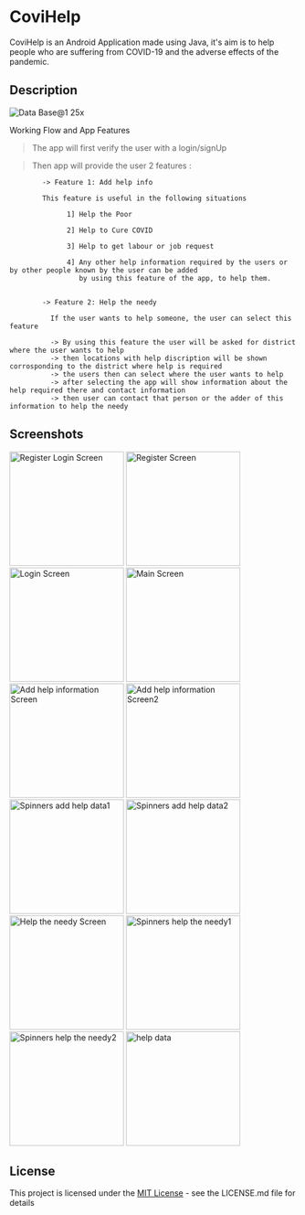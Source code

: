 # CoviHelp

CoviHelp is an Android Application made using Java, it's aim is to help people who are suffering from COVID-19 
and the adverse effects of the pandemic.

## Description

![Data Base@1 25x](https://user-images.githubusercontent.com/58695354/120900885-17dfe100-c655-11eb-8535-b0253007cd0e.png)

Working Flow and App Features

> The app will first verify the user with a login/signUp

> Then app will provide the user 2 features :

            
            -> Feature 1: Add help info
            
            This feature is useful in the following situations

		          1] Help the Poor

		          2] Help to Cure COVID 
             
	    		  3] Help to get labour or job request
		
		          4] Any other help information required by the users or by other people known by the user can be added 
		             by using this feature of the app, to help them.
            
            
            -> Feature 2: Help the needy
	    
	          If the user wants to help someone, the user can select this feature
		
              -> By using this feature the user will be asked for district where the user wants to help
              -> then locations with help discription will be shown corrosponding to the district where help is required 
              -> the users then can select where the user wants to help 
              -> after selecting the app will show information about the help required there and contact information
              -> then user can contact that person or the adder of this information to help the needy
	      
## Screenshots

<p>
<img src="https://user-images.githubusercontent.com/58695354/124871805-20279500-dfe2-11eb-9e27-06c9b19b52b7.png" alt="Register Login Screen" width="200">
<img src="https://user-images.githubusercontent.com/58695354/124871911-44837180-dfe2-11eb-84cf-494987fb00ad.png" alt="Register Screen" width="200">
<img src="https://user-images.githubusercontent.com/58695354/124872036-64b33080-dfe2-11eb-8f05-3758693bea44.png" alt="Login Screen" width="200">
<img src="https://user-images.githubusercontent.com/58695354/124872180-8d3b2a80-dfe2-11eb-8013-202021950476.png" alt="Main Screen" width="200">
<img src="https://user-images.githubusercontent.com/58695354/124872274-acd25300-dfe2-11eb-95a2-07ebd48bc50c.png" alt="Add help information Screen" width="200">
<img src="https://user-images.githubusercontent.com/58695354/124872389-d3908980-dfe2-11eb-98dd-4890907e7fcc.png" alt="Add help information Screen2" width="200">
<img src="https://user-images.githubusercontent.com/58695354/124872472-f1f68500-dfe2-11eb-8720-90cf1b27a76b.png" alt="Spinners add help data1" width="200">
<img src="https://user-images.githubusercontent.com/58695354/124872573-0fc3ea00-dfe3-11eb-99f6-eb01da50aade.png" alt="Spinners add help data2" width="200">
<img src="https://user-images.githubusercontent.com/58695354/124873209-cb851980-dfe3-11eb-84b4-5b7d43d775f7.png" alt="Help the needy Screen" width="200">
<img src="https://user-images.githubusercontent.com/58695354/124873297-ebb4d880-dfe3-11eb-884d-990415c1d22a.png" alt="Spinners help the needy1" width="200">
<img src="https://user-images.githubusercontent.com/58695354/124873377-05eeb680-dfe4-11eb-8909-30159af3c1df.png" alt="Spinners help the needy2" width="200">
<img src="https://user-images.githubusercontent.com/58695354/124871635-e48ccb00-dfe1-11eb-8505-089943af968c.png" alt="help data" width="200">
</p>

## License

This project is licensed under the [MIT License](https://github.com/Atharva-Vijay-Khade/CoviHelp/blob/main/LICENSE) - see the LICENSE.md file for details

